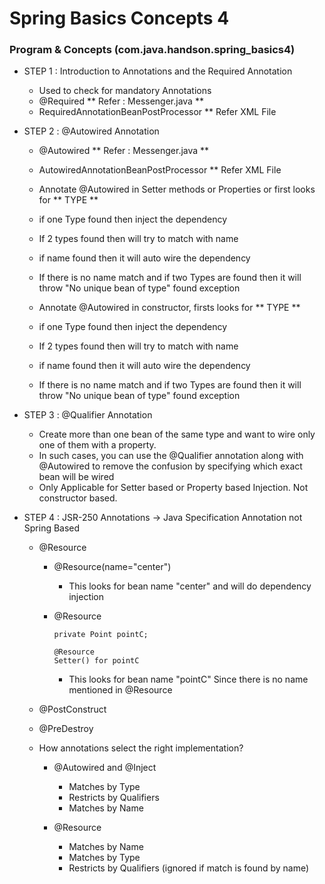 # Spring Basics Concepts 4

### Program & Concepts (com.java.handson.spring_basics4)

* STEP 1 : Introduction to Annotations and the Required Annotation 
	*  Used to check for mandatory Annotations
	* @Required ** Refer : Messenger.java **
	* RequiredAnnotationBeanPostProcessor ** Refer XML File

* STEP 2 :  @Autowired Annotation
	* @Autowired ** Refer : Messenger.java **
	* AutowiredAnnotationBeanPostProcessor ** Refer XML File
	
	* Annotate @Autowired in Setter methods or Properties or first looks for ** TYPE **
	* if one Type found then inject the dependency
	* If 2 types found then will try to match with name
	* if name found then it will auto wire the dependency
	* If there is no name match and if two Types are found then it will throw "No unique bean of type" found exception
	
	* Annotate @Autowired in constructor, firsts looks for ** TYPE **
	* if one Type found then inject the dependency
	* If 2 types found then will try to match with name
	* if name found then it will auto wire the dependency
	* If there is no name match and if two Types are found then it will throw "No unique bean of type" found exception
	
* STEP 3 :  @Qualifier Annotation
	* Create more than one bean of the same type and want to wire only one of them with a property. 
	* In such cases, you can use the @Qualifier annotation along with @Autowired to remove the confusion by specifying which exact bean will be wired
	* Only Applicable for Setter based or Property based Injection. Not constructor based.
	
	
* STEP 4 : JSR-250 Annotations -> Java Specification Annotation not Spring Based

	* @Resource
		* @Resource(name="center")
			* This looks for bean name "center" and will do dependency injection
		* @Resource
			```
			private Point pointC;
			
			@Resource
			Setter() for pointC
			```
			
			* This looks for bean name "pointC" Since there is no name mentioned in @Resource
	* @PostConstruct
	* @PreDestroy
	
	* How annotations select the right implementation?
		* @Autowired and @Inject
			* Matches by Type
			* Restricts by Qualifiers
			* Matches by Name
		
		* @Resource
			* Matches by Name
			* Matches by Type
			* Restricts by Qualifiers (ignored if match is found by name)